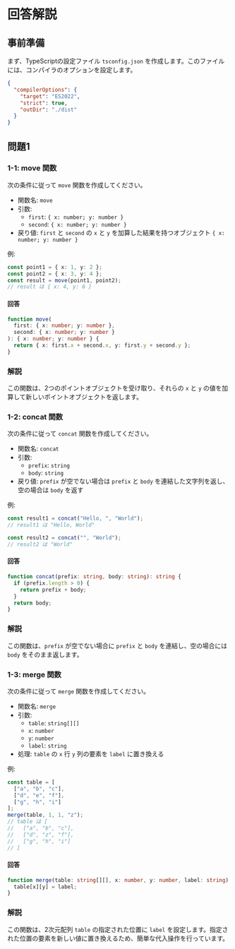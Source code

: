 
# 回答解説

## 事前準備

まず、TypeScriptの設定ファイル `tsconfig.json` を作成します。このファイルには、コンパイラのオプションを設定します。

```json
{
  "compilerOptions": {
    "target": "ES2022",
    "strict": true,
    "outDir": "./dist"
  }
}
```

## 問題1

### 1-1: move 関数

次の条件に従って `move` 関数を作成してください。

- 関数名: `move`
- 引数:
  - `first`: `{ x: number; y: number }`
  - `second`: `{ x: number; y: number }`
- 戻り値: `first` と `second` の `x` と `y` を加算した結果を持つオブジェクト `{ x: number; y: number }`

例:

```typescript
const point1 = { x: 1, y: 2 };
const point2 = { x: 3, y: 4 };
const result = move(point1, point2);
// result は { x: 4, y: 6 }
```

#### 回答

```typescript
function move(
  first: { x: number; y: number },
  second: { x: number; y: number }
): { x: number; y: number } {
  return { x: first.x + second.x, y: first.y + second.y };
}
```

### 解説

この関数は、2つのポイントオブジェクトを受け取り、それらの `x` と `y` の値を加算して新しいポイントオブジェクトを返します。

### 1-2: concat 関数

次の条件に従って `concat` 関数を作成してください。

- 関数名: `concat`
- 引数:
  - `prefix`: `string`
  - `body`: `string`
- 戻り値: `prefix` が空でない場合は `prefix` と `body` を連結した文字列を返し、空の場合は `body` を返す

例:

```typescript
const result1 = concat("Hello, ", "World");
// result1 は "Hello, World"

const result2 = concat("", "World");
// result2 は "World"
```

#### 回答

```typescript
function concat(prefix: string, body: string): string {
  if (prefix.length > 0) {
    return prefix + body;
  }
  return body;
}
```

### 解説

この関数は、`prefix` が空でない場合に `prefix` と `body` を連結し、空の場合には `body` をそのまま返します。

### 1-3: merge 関数

次の条件に従って `merge` 関数を作成してください。

- 関数名: `merge`
- 引数:
  - `table`: `string[][]`
  - `x`: `number`
  - `y`: `number`
  - `label`: `string`
- 処理: `table` の `x` 行 `y` 列の要素を `label` に置き換える

例:

```typescript
const table = [
  ["a", "b", "c"],
  ["d", "e", "f"],
  ["g", "h", "i"]
];
merge(table, 1, 1, "z");
// table は [
//   ["a", "b", "c"],
//   ["d", "z", "f"],
//   ["g", "h", "i"]
// ]
```

#### 回答

```typescript
function merge(table: string[][], x: number, y: number, label: string): void {
  table[x][y] = label;
}
```

### 解説

この関数は、2次元配列 `table` の指定された位置に `label` を設定します。指定された位置の要素を新しい値に置き換えるため、簡単な代入操作を行っています。

